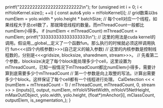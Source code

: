   printf("222222222222222222222222\n");
  for (unsigned int i = 0; i < mYoloKernel.size(); ++i) {
    const auto& yolo = mYoloKernel[i];
    // grid数乘以bs
    numElem = yolo.width * yolo.height * batchSize;
    // 每个cell对应一个线程，如果线程大于总cell数了，那就降低线程的数量。而mThreadCount一般都比numElem小得多。
    if (numElem < mThreadCount) mThreadCount = numElem;
    printf("333333333333333333\n");
    // 这里的用法是cuda kernel的调用。假设用__global__定义了一个函数fun。那么执行的时候就必须这样调用执行 fun<<<(四个内核参数)>>>(自己定义的输入参数)
    // 这里的内核参数是控制线程数的，分别是<<<gridsize, blocksize, sharedmem, stream>>>。
    // 先看第二个参数，blocksize决定了每个block能处理多少个cell，这里设置为mThreadCount，已知一般情况下mThreadCount都比numElem小得多，需要计算到底需要多少个mThreadCount
    // 第一个参数是向上取整的写法。计算出需要多少个block。这样保证了每个cell都有一个线程进行处理。
    CalDetection << < (numElem + mThreadCount - 1) / mThreadCount, mThreadCount, 0, stream >> >
      (inputs[i], output, numElem, mYoloV5NetWidth, mYoloV5NetHeight, mMaxOutObject, yolo.width, yolo.height, (float*)mAnchor[i], mClassCount, outputElem, is_segmentation_);
  }

